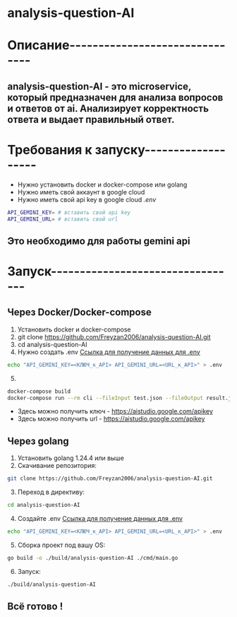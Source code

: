 # analysis-question-AI

# Описание-------------------------------
analysis-question-AI - это microservice, который предназначен для анализа вопросов и ответов от ai.
Анализирует корректность ответа и выдает правильный ответ.
-----------------------------------------

# Требования к запуску-------------------
* Нужно установить docker и docker-compose или golang
* Нужно иметь свой аккаунт в google cloud
* Нужно иметь свой api key в google cloud
*.env*
```bash 
API_GEMINI_KEY= # вставить свой api key
API_GEMINI_URL= # вставить свой url
```
Это необходимо для работы gemini api
-----------------------------------------

# Запуск---------------------------------
## Через Docker/Docker-compose
1. Установить docker и docker-compose
2. git clone https://github.com/Freyzan2006/analysis-question-AI.git 
3. cd analysis-question-AI
4. Нужно создать .env [Ссылка для получение данных для .env](https://aistudio.google.com/apikey)
```bash
echo "API_GEMINI_KEY=<КЛЮЧ_к_API> API_GEMINI_URL=<URL_к_API>" > .env
```
5. 
```bash
docker-compose build
docker-compose run --rm cli --fileInput test.json --fileOutput result.json
```
* Здесь можно получить ключ - https://aistudio.google.com/apikey
* Здесь можно получить url - https://aistudio.google.com/apikey

## Через golang
1. Установить golang 1.24.4 или выше
2. Скачивание репозитория:
```bash
git clone https://github.com/Freyzan2006/analysis-question-AI.git
```

3. Переход в директиву:
```bash
cd analysis-question-AI
```

4. Создайте .env [Ссылка для получение данных для .env](https://aistudio.google.com/apikey)
```bash
echo "API_GEMINI_KEY=<КЛЮЧ_к_API> API_GEMINI_URL=<URL_к_API>" > .env
```

5. Сборка проект под вашу OS:
```bash
go build -o ./build/analysis-question-AI ./cmd/main.go
```

6. Запуск:
```bash
./build/analysis-question-AI
```

Всё готово !
-----------------------------------------